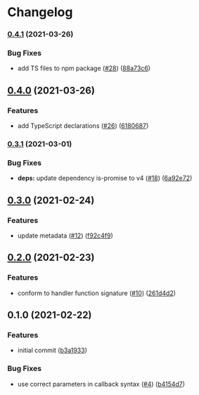 # Changelog

### [0.4.1](https://www.github.com/netlify/functions-js/compare/v0.4.0...v0.4.1) (2021-03-26)


### Bug Fixes

* add TS files to npm package ([#28](https://www.github.com/netlify/functions-js/issues/28)) ([88a73c6](https://www.github.com/netlify/functions-js/commit/88a73c670fac3ef2449f9bed5604d394e1ecec07))

## [0.4.0](https://www.github.com/netlify/functions-js/compare/v0.3.1...v0.4.0) (2021-03-26)


### Features

* add TypeScript declarations ([#26](https://www.github.com/netlify/functions-js/issues/26)) ([6180687](https://www.github.com/netlify/functions-js/commit/618068784662782257d9d814c18cd3332e1b5fe7))

### [0.3.1](https://www.github.com/netlify/functions-js/compare/v0.3.0...v0.3.1) (2021-03-01)


### Bug Fixes

* **deps:** update dependency is-promise to v4 ([#18](https://www.github.com/netlify/functions-js/issues/18)) ([6a92e72](https://www.github.com/netlify/functions-js/commit/6a92e72a68b69d99131abd1d19fa6c9e8ab14bf3))

## [0.3.0](https://www.github.com/netlify/functions-js/compare/v0.2.0...v0.3.0) (2021-02-24)


### Features

* update metadata ([#12](https://www.github.com/netlify/functions-js/issues/12)) ([f92c4f9](https://github.com/netlify/functions-js/commit/f92c4f9cc89ba496c8b19dafe4ee0ebcc133dad7))

## [0.2.0](https://www.github.com/netlify/functions-js/compare/v0.1.0...v0.2.0) (2021-02-23)


### Features

* conform to handler function signature ([#10](https://www.github.com/netlify/functions-js/issues/10)) ([261d4d2](https://www.github.com/netlify/functions-js/commit/261d4d25b410f29c060f666d38153a822832dccd))

## 0.1.0 (2021-02-22)


### Features

* initial commit ([b3a1933](https://www.github.com/netlify/functions-js/commit/b3a193372ee0dfdaa769ab4ec48f83fa980aa559))


### Bug Fixes

* use correct parameters in callback syntax ([#4](https://www.github.com/netlify/functions-js/issues/4)) ([b4154d7](https://www.github.com/netlify/functions-js/commit/b4154d76ac84c3a41756b88ee72bf1bfb985664a))
